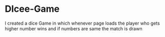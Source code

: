 # DIcee-Game
I created a dice Game in which whenever page loads the player who gets higher number wins and if numbers are same the match is drawn
